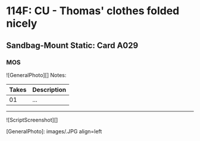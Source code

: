 # 114F: CU - Thomas' clothes folded nicely

## Sandbag-Mount Static: Card A029

### MOS

![GeneralPhoto][]
Notes: 

| Takes | Description |
|:---|:----|
| 01 | ... |

----

![ScriptScreenshot][]


[GeneralPhoto]:  images/.JPG align=left

